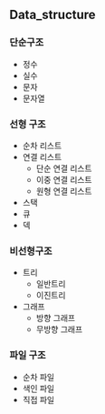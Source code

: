 ##  Data_structure


###  단순구조
- 정수 
- 실수
- 문자
- 문자열

###  선형 구조
- 순차 리스트
- 연결 리스트
  + 단순 연결 리스트
  + 이중 연결 리스트
  + 원형 연결 리스트
- 스택
- 큐
- 덱

###  비선형구조
- 트리 
  + 일반트리
  + 이진트리
- 그래프
  + 방향 그래프
  + 무방향 그래프

###  파일 구조
- 순차 파일
- 색인 파일
- 직접 파일
